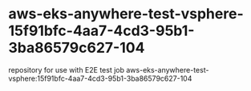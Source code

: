 # aws-eks-anywhere-test-vsphere-15f91bfc-4aa7-4cd3-95b1-3ba86579c627-104
repository for use with E2E test job aws-eks-anywhere-test-vsphere:15f91bfc-4aa7-4cd3-95b1-3ba86579c627-104
